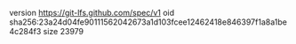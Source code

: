 version https://git-lfs.github.com/spec/v1
oid sha256:23a24d04fe90111562042673a1d103fcee12462418e846397f1a8a1be4c284f3
size 23979
